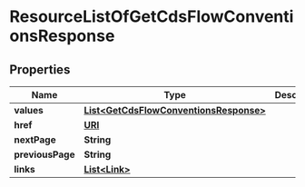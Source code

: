 

# ResourceListOfGetCdsFlowConventionsResponse

## Properties

Name | Type | Description | Notes
------------ | ------------- | ------------- | -------------
**values** | [**List&lt;GetCdsFlowConventionsResponse&gt;**](GetCdsFlowConventionsResponse.md) |  | 
**href** | [**URI**](URI.md) |  |  [optional]
**nextPage** | **String** |  |  [optional]
**previousPage** | **String** |  |  [optional]
**links** | [**List&lt;Link&gt;**](Link.md) |  |  [optional]



